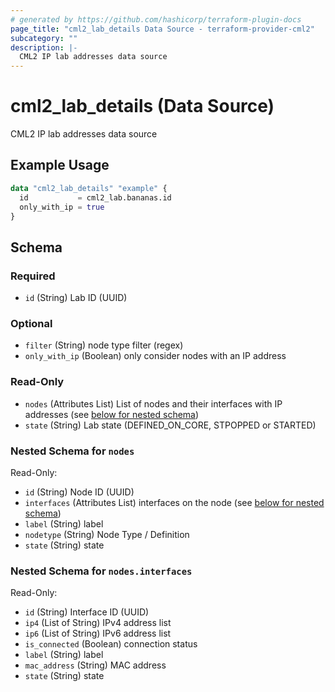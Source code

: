 ```yaml
---
# generated by https://github.com/hashicorp/terraform-plugin-docs
page_title: "cml2_lab_details Data Source - terraform-provider-cml2"
subcategory: ""
description: |-
  CML2 IP lab addresses data source
---
```


# cml2_lab_details (Data Source)

CML2 IP lab addresses data source

## Example Usage

```terraform
data "cml2_lab_details" "example" {
  id           = cml2_lab.bananas.id
  only_with_ip = true
}
```

<!-- schema generated by tfplugindocs -->
## Schema

### Required

- `id` (String) Lab ID (UUID)

### Optional

- `filter` (String) node type filter (regex)
- `only_with_ip` (Boolean) only consider nodes with an IP address

### Read-Only

- `nodes` (Attributes List) List of nodes and their interfaces with IP addresses (see [below for nested schema](#nestedatt--nodes))
- `state` (String) Lab state (DEFINED_ON_CORE, STPOPPED or STARTED)

<a id="nestedatt--nodes"></a>
### Nested Schema for `nodes`

Read-Only:

- `id` (String) Node ID (UUID)
- `interfaces` (Attributes List) interfaces on the node (see [below for nested schema](#nestedatt--nodes--interfaces))
- `label` (String) label
- `nodetype` (String) Node Type / Definition
- `state` (String) state

<a id="nestedatt--nodes--interfaces"></a>
### Nested Schema for `nodes.interfaces`

Read-Only:

- `id` (String) Interface ID (UUID)
- `ip4` (List of String) IPv4 address list
- `ip6` (List of String) IPv6 address list
- `is_connected` (Boolean) connection status
- `label` (String) label
- `mac_address` (String) MAC address
- `state` (String) state


